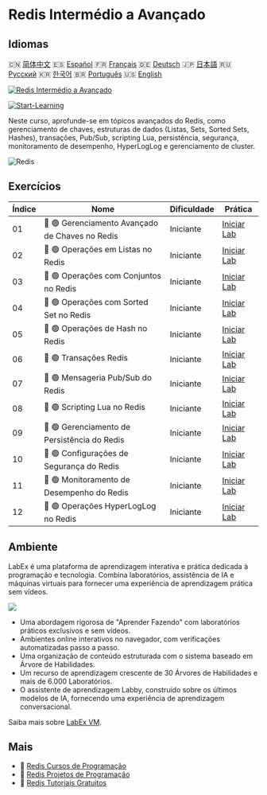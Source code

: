 # Redis Intermédio a Avançado

## Idiomas

🇨🇳 [简体中文](README_zh.md) 🇪🇸 [Español](README_es.md) 🇫🇷 [Français](README_fr.md) 🇩🇪 [Deutsch](README_de.md) 🇯🇵 [日本語](README_ja.md) 🇷🇺 [Русский](README_ru.md) 🇰🇷 [한국어](README_ko.md) 🇧🇷 [Português](README_pt.md) 🇺🇸 [English](README.md) 

[![Redis Intermédio a Avançado](https://cover-creator.labex.io/redis-intermediate-to-advanced.png?lang=pt)](https://labex.io/pt/courses/redis-intermediate-to-advanced)

[![Start-Learning](https://img.shields.io/badge/Start-Learning-whitesmoke?style=for-the-badge)](https://labex.io/pt/courses/redis-intermediate-to-advanced)

Neste curso, aprofunde-se em tópicos avançados do Redis, como gerenciamento de chaves, estruturas de dados (Listas, Sets, Sorted Sets, Hashes), transações, Pub/Sub, scripting Lua, persistência, segurança, monitoramento de desempenho, HyperLogLog e gerenciamento de cluster.

![Redis](https://img.shields.io/badge/Redis-whitesmoke?style=for-the-badge&logo=redis)


## Exercícios

|   Índice | Nome                                            | Dificuldade   | Prática                                                                                                            |
|----------|-------------------------------------------------|---------------|--------------------------------------------------------------------------------------------------------------------|
|       01 | 📖 🟢 Gerenciamento Avançado de Chaves no Redis | Iniciante     | <a target='_blank' href='https://labex.io/pt/tutorials/redis-redis-advanced-key-management-552094'>Iniciar Lab</a> |
|       02 | 📖 🟢 Operações em Listas no Redis              | Iniciante     | <a target='_blank' href='https://labex.io/pt/tutorials/redis-redis-list-operations-552098'>Iniciar Lab</a>         |
|       03 | 📖 🟢 Operações com Conjuntos no Redis          | Iniciante     | <a target='_blank' href='https://labex.io/pt/tutorials/redis-redis-set-operations-552104'>Iniciar Lab</a>          |
|       04 | 📖 🟢 Operações com Sorted Set no Redis         | Iniciante     | <a target='_blank' href='https://labex.io/pt/tutorials/redis-redis-sorted-set-operations-552105'>Iniciar Lab</a>   |
|       05 | 📖 🟢 Operações de Hash no Redis                | Iniciante     | <a target='_blank' href='https://labex.io/pt/tutorials/redis-redis-hash-operations-552096'>Iniciar Lab</a>         |
|       06 | 📖 🟢 Transações Redis                          | Iniciante     | <a target='_blank' href='https://labex.io/pt/tutorials/redis-redis-transactions-552106'>Iniciar Lab</a>            |
|       07 | 📖 🟢 Mensageria Pub/Sub do Redis               | Iniciante     | <a target='_blank' href='https://labex.io/pt/tutorials/redis-redis-pub-sub-messaging-552102'>Iniciar Lab</a>       |
|       08 | 📖 🟢 Scripting Lua no Redis                    | Iniciante     | <a target='_blank' href='https://labex.io/pt/tutorials/redis-redis-lua-scripting-552099'>Iniciar Lab</a>           |
|       09 | 📖 🟢 Gerenciamento de Persistência do Redis    | Iniciante     | <a target='_blank' href='https://labex.io/pt/tutorials/redis-redis-persistence-management-552101'>Iniciar Lab</a>  |
|       10 | 📖 🟢 Configurações de Segurança do Redis       | Iniciante     | <a target='_blank' href='https://labex.io/pt/tutorials/redis-redis-security-settings-552103'>Iniciar Lab</a>       |
|       11 | 📖 🟢 Monitoramento de Desempenho do Redis      | Iniciante     | <a target='_blank' href='https://labex.io/pt/tutorials/redis-redis-performance-monitoring-552100'>Iniciar Lab</a>  |
|       12 | 📖 🟢 Operações HyperLogLog no Redis            | Iniciante     | <a target='_blank' href='https://labex.io/pt/tutorials/redis-redis-hyperloglog-operations-552097'>Iniciar Lab</a>  |

## Ambiente

LabEx é uma plataforma de aprendizagem interativa e prática dedicada à programação e tecnologia. Combina laboratórios, assistência de IA e máquinas virtuais para fornecer uma experiência de aprendizagem prática sem vídeos.

![](https://tutorial-screenshot.getvm.io/images/vm-1725247253.png)

- Uma abordagem rigorosa de "Aprender Fazendo" com laboratórios práticos exclusivos e sem vídeos.
- Ambientes online interativos no navegador, com verificações automatizadas passo a passo.
- Uma organização de conteúdo estruturada com o sistema baseado em Árvore de Habilidades.
- Um recurso de aprendizagem crescente de 30 Árvores de Habilidades e mais de 6.000 Laboratórios.
- O assistente de aprendizagem Labby, construído sobre os últimos modelos de IA, fornecendo uma experiência de aprendizagem conversacional.

Saiba mais sobre [LabEx VM](https://support.labex.io/using-labex/virtual-machine).

## Mais

- 🔗 [Redis Cursos de Programação](https://github.com/labex-labs/awesome-programming-courses)
- 🔗 [Redis Projetos de Programação](https://github.com/labex-labs/awesome-programming-projects)
- 🔗 [Redis Tutoriais Gratuitos](https://github.com/labex-labs/redis-free-tutorials)

